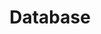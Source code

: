 ---
layout: tag-list
type: tag
title: Database
slug: Database
category: Tag
sidebar: false
description: >
    Una base de datos es un conjunto organizado de datos estructurados y relacionados, que se almacenan y se gestionan de manera sistemática. Proporciona un medio para almacenar, administrar, organizar y recuperar información de manera eficiente.
---